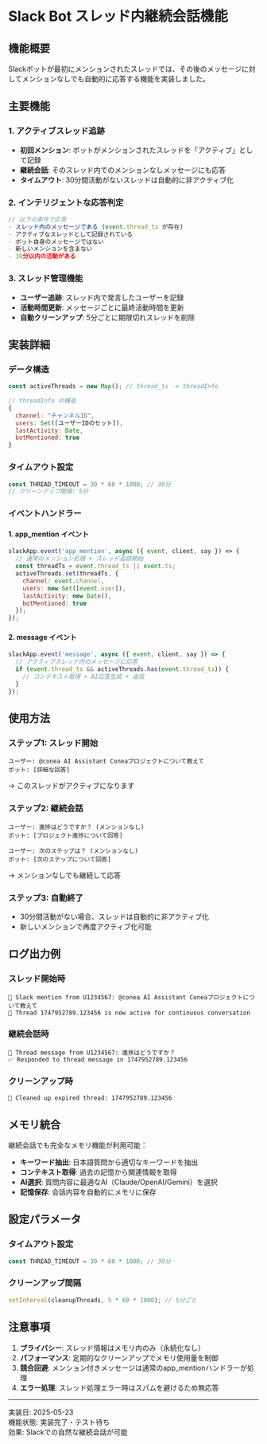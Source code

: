 # Slack Bot スレッド内継続会話機能

## 機能概要

Slackボットが最初にメンションされたスレッドでは、その後のメッセージに対してメンションなしでも自動的に応答する機能を実装しました。

## 主要機能

### 1. アクティブスレッド追跡
- **初回メンション**: ボットがメンションされたスレッドを「アクティブ」として記録
- **継続会話**: そのスレッド内でのメンションなしメッセージにも応答
- **タイムアウト**: 30分間活動がないスレッドは自動的に非アクティブ化

### 2. インテリジェントな応答判定
```javascript
// 以下の条件で応答
- スレッド内のメッセージである (event.thread_ts が存在)
- アクティブなスレッドとして記録されている
- ボット自身のメッセージではない
- 新しいメンションを含まない
- 30分以内の活動がある
```

### 3. スレッド管理機能
- **ユーザー追跡**: スレッド内で発言したユーザーを記録
- **活動時間更新**: メッセージごとに最終活動時間を更新
- **自動クリーンアップ**: 5分ごとに期限切れスレッドを削除

## 実装詳細

### データ構造
```javascript
const activeThreads = new Map(); // thread_ts -> threadInfo

// threadInfo の構造
{
  channel: "チャンネルID",
  users: Set([ユーザーIDのセット]),
  lastActivity: Date,
  botMentioned: true
}
```

### タイムアウト設定
```javascript
const THREAD_TIMEOUT = 30 * 60 * 1000; // 30分
// クリーンアップ間隔: 5分
```

### イベントハンドラー

#### 1. app_mention イベント
```javascript
slackApp.event('app_mention', async ({ event, client, say }) => {
  // 通常のメンション処理 + スレッド追跡開始
  const threadTs = event.thread_ts || event.ts;
  activeThreads.set(threadTs, {
    channel: event.channel,
    users: new Set([event.user]),
    lastActivity: new Date(),
    botMentioned: true
  });
});
```

#### 2. message イベント
```javascript
slackApp.event('message', async ({ event, client, say }) => {
  // アクティブスレッド内のメッセージに応答
  if (event.thread_ts && activeThreads.has(event.thread_ts)) {
    // コンテキスト取得 + AI応答生成 + 返信
  }
});
```

## 使用方法

### ステップ1: スレッド開始
```
ユーザー: @conea AI Assistant Coneaプロジェクトについて教えて
ボット: [詳細な回答]
```
→ このスレッドがアクティブになります

### ステップ2: 継続会話
```
ユーザー: 進捗はどうですか？ (メンションなし)
ボット: [プロジェクト進捗について回答]

ユーザー: 次のステップは？ (メンションなし)  
ボット: [次のステップについて回答]
```
→ メンションなしでも継続して応答

### ステップ3: 自動終了
- 30分間活動がない場合、スレッドは自動的に非アクティブ化
- 新しいメンションで再度アクティブ化可能

## ログ出力例

### スレッド開始時
```
📱 Slack mention from U1234567: @conea AI Assistant Coneaプロジェクトについて教えて
🧵 Thread 1747952789.123456 is now active for continuous conversation
```

### 継続会話時
```
💬 Thread message from U1234567: 進捗はどうですか？
✅ Responded to thread message in 1747952789.123456
```

### クリーンアップ時
```
🧹 Cleaned up expired thread: 1747952789.123456
```

## メモリ統合

継続会話でも完全なメモリ機能が利用可能：
- **キーワード抽出**: 日本語質問から適切なキーワードを抽出
- **コンテキスト取得**: 過去の記憶から関連情報を取得
- **AI選択**: 質問内容に最適なAI（Claude/OpenAI/Gemini）を選択
- **記憶保存**: 会話内容を自動的にメモリに保存

## 設定パラメータ

### タイムアウト設定
```javascript
const THREAD_TIMEOUT = 30 * 60 * 1000; // 30分
```

### クリーンアップ間隔
```javascript
setInterval(cleanupThreads, 5 * 60 * 1000); // 5分ごと
```

## 注意事項

1. **プライバシー**: スレッド情報はメモリ内のみ（永続化なし）
2. **パフォーマンス**: 定期的なクリーンアップでメモリ使用量を制御
3. **競合回避**: メンション付きメッセージは通常のapp_mentionハンドラーが処理
4. **エラー処理**: スレッド処理エラー時はスパムを避けるため無応答

---
実装日: 2025-05-23  
機能状態: 実装完了・テスト待ち  
効果: Slackでの自然な継続会話が可能